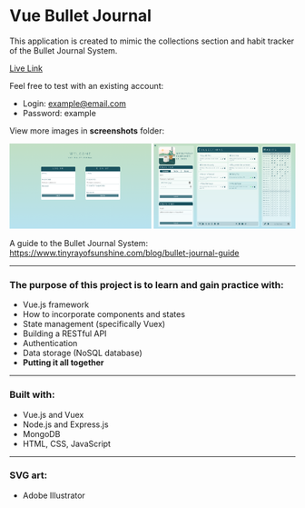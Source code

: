 # Vue Bullet Journal

This application is created to mimic the collections section and habit tracker of the Bullet Journal System.

[Live Link](https://vue-bullet-journal-vkwho.herokuapp.com/)

Feel free to test with an existing account: <br>

- Login: example@email.com
- Password: example

View more images in **screenshots** folder:

<img src="screenshots/desktop-1.png" alt="login page" width="250" height="150"/>
<img src="screenshots/desktop-2.png" alt="user page" width="250" height="150"/>

A guide to the Bullet Journal System: <br>
https://www.tinyrayofsunshine.com/blog/bullet-journal-guide

---

### The purpose of this project is to learn and gain practice with:

- Vue.js framework
- How to incorporate components and states
- State management (specifically Vuex)
- Building a RESTful API
- Authentication
- Data storage (NoSQL database)
- **Putting it all together**

---

### Built with:

- Vue.js and Vuex
- Node.js and Express.js
- MongoDB
- HTML, CSS, JavaScript

---

### SVG art:

- Adobe Illustrator
